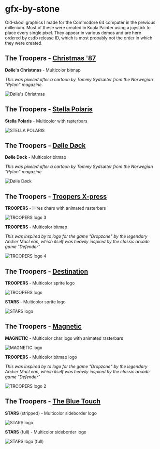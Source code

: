 # gfx-by-stone

Old-skool graphics I made for the Commodore 64 computer in the previous millenium. 
Most of these were created in Koala Painter using a joystick to place every single pixel. 
They appear in various demos and are here ordered by csdb release ID, which is most probably not the order in which they were created.

## The Troopers - [Christmas '87](https://csdb.dk/release/?id=4732)

**Dølle's Christmas** - Multicolor bitmap

_This was pixeled after a cartoon by Tommy Sydsæter from the Norwegian "Pyton" magazine._

![Dølle's Christmas](troopers-christmas_87-D0LLE'S_CHRISTMAS-mc-fullscreen.png)


## The Troopers - [Stella Polaris](https://csdb.dk/release/?id=4734)

**Stella Polaris** - Multicolor with rasterbars

![STELLA POLARIS](troopers-stella_polaris-STELLA_POLARIS-mc-allborder.png)


## The Troopers - [Dølle Døck](https://csdb.dk/release/?id=24458)

**Dølle Døck** - Multicolor bitmap

_This was pixeled after a cartoon by Tommy Sydsæter from the Norwegian "Pyton" magazine._

![Dølle Døck](troopers-d0lle_d0ck-D0LLE_D0CK-mc-fullscreen.png)


## The Troopers - [Troopers X-press](https://csdb.dk/release/?id=24460)

**TROOPERS** - Hires chars with animated rasterbars

![TROOPERS logo 3](troopers-xpress-TROOPERS-hires-logo.png)

**TROOPERS** - Multicolor bitmap

_This was inspired by to logo for the game "Dropzone" by the legendary Archer MacLean, which itself was heavily inspired by the classic arcade game "Defender"_

![TROOPERS logo 4](troopers-xpress-TROOPERS-logo.png)


## The Troopers - [Destination](https://csdb.dk/release/?id=31790)

**TROOPERS** - Multicolor sprite logo

![TROOPERS logo](troopers-destination-TROOPERS-sprite-logo.png)

**STARS** - Multicolor sprite logo

![STARS logo](troopers-destination-STARS-sprite-logo.png)


## The Troopers - [Magnetic](https://csdb.dk/release/index.php?id=32621)

**MAGNETIC** - Multicolor char logo with animated rasterbars 

![MAGNETIC logo](troopers-magnetic-MAGNETIC-mc-logo.png)

**TROOPERS** - Multicolor bitmap logo

_This was inspired by to logo for the game "Dropzone" by the legendary Archer MacLean, which itself was heavily inspired by the classic arcade game "Defender"_

![TROOPERS logo 2](troopers-magnetic-TROOPERS-mc-logo.png)


## The Troopers - [The Blue Touch](https://csdb.dk/release/?id=85966)

**STARS** (stripped) - Multicolor sideborder logo

![STARS logo](troopers-blue_touch-STARS-mc-sideborder-logo.png)

**STARS** (full) - Multicolor sideborder logo

![STARS logo (full)](troopers-blue_touch-STARS-mc-sideborder-logo-2.png)



